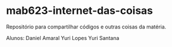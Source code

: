 # mab623-internet-das-coisas
Repositório para compartilhar códigos e outras coisas da matéria. 

Alunos:
Daniel Amaral
Yuri Lopes
Yuri Santana